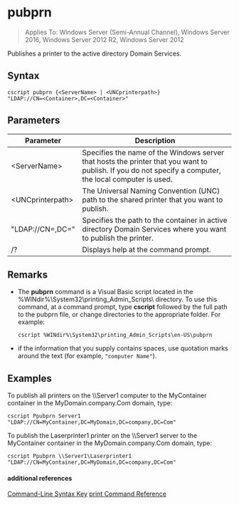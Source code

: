 # pubprn

>Applies To: Windows Server (Semi-Annual Channel), Windows Server 2016, Windows Server 2012 R2, Windows Server 2012

Publishes a printer to the active directory Domain Services.

## Syntax
```
cscript pubprn {<ServerName> | <UNCprinterpath>} 
"LDAP://CN=<Container>,DC=<Container>"
```

## Parameters
|Parameter|Description|
|-------|--------|
|\<ServerName>|Specifies the name of the Windows server that hosts the printer that you want to publish. If you do not specify a computer, the local computer is used.|
|\<UNCprinterpath>|The Universal Naming Convention (UNC) path to the shared printer that you want to publish.|
|"LDAP://CN=<Container>,DC=<Container>"|Specifies the path to the container in active directory Domain Services where you want to publish the printer.|
|/?|Displays help at the command prompt.|

## Remarks
-   The **pubprn** command is a Visual Basic script located in the %WINdir%\System32\printing_Admin_Scripts\\<language> directory. To use this command, at a command prompt, type **cscript** followed by the full path to the pubprn file, or change directories to the appropriate folder. For example:
    ```
    cscript %WINdir%\System32\printing_Admin_Scripts\en-US\pubprn
    ```
-   if the information that you supply contains spaces, use quotation marks around the text (for example, `"computer Name"`).

## <a name="BKMK_examples"></a>Examples
To publish all printers on the \\\Server1 computer to the MyContainer container in the MyDomain.company.Com domain, type:
```
cscript Ppubprn Server1 "LDAP://CN=MyContainer,DC=MyDomain,DC=company,DC=Com"
```
To publish the Laserprinter1 printer on the \\\Server1 server to the MyContainer container in the MyDomain.company.Com domain, type:
```
cscript Ppubprn \\Server1\Laserprinter1 "LDAP://CN=MyContainer,DC=MyDomain,DC=company,DC=Com"
```

#### additional references
[Command-Line Syntax Key](command-line-syntax-key.md)
[print Command Reference](print-command-reference.md)
